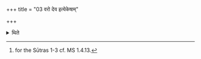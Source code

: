+++
title = "03 वरो देय इत्येकेषाम्"

+++

<details><summary>थिते</summary>

3. According to some (ritualists) a (gift) chosen (by the Adhvaryu) should be given.[^1]  


[^1]: for the Sūtras 1-3 cf. MS 1.4.13.
</details>
